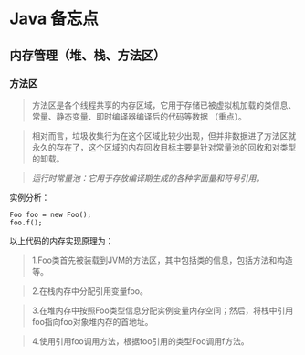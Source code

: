# Java 备忘点


## 内存管理（堆、栈、方法区）

### 方法区

>方法区是各个线程共享的内存区域，它用于存储已被虚拟机加载的类信息、常量、静态变量、即时编译器编译后的代码等数据 （重点）。
   
>相对而言，垃圾收集行为在这个区域比较少出现，但并非数据进了方法区就永久的存在了，这个区域的内存回收目标主要是针对常量池的回收和对类型的卸载。
   
>*运行时常量池：它用于存放编译期生成的各种字面量和符号引用。*

实例分析：
    
    Foo foo = new Foo();
    foo.f();

以上代码的内存实现原理为：
 >1.Foo类首先被装载到JVM的方法区，其中包括类的信息，包括方法和构造等。
 
 >2.在栈内存中分配引用变量foo。
 
 >3.在堆内存中按照Foo类型信息分配实例变量内存空间；然后，将栈中引用foo指向foo对象堆内存的首地址。 
 
 >4.使用引用foo调用方法，根据foo引用的类型Foo调用f方法。

